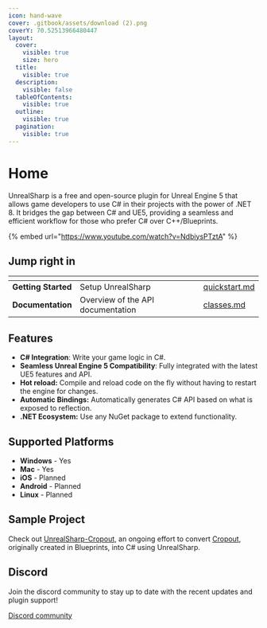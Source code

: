```yaml
---
icon: hand-wave
cover: .gitbook/assets/download (2).png
coverY: 70.52513966480447
layout:
  cover:
    visible: true
    size: hero
  title:
    visible: true
  description:
    visible: false
  tableOfContents:
    visible: true
  outline:
    visible: true
  pagination:
    visible: true
---
```


# Home

UnrealSharp is a free and open-source plugin for Unreal Engine 5 that allows game developers to use C# in their projects with the power of .NET 8. It bridges the gap between C# and UE5, providing a seamless and efficient workflow for those who prefer C# over C++/Blueprints.

{% embed url="https://www.youtube.com/watch?v=NdbiysPTztA" %}

## Jump right in

<table data-view="cards"><thead><tr><th></th><th></th><th data-hidden data-card-cover data-type="files"></th><th data-hidden></th><th data-hidden data-card-target data-type="content-ref"></th></tr></thead><tbody><tr><td><strong>Getting Started</strong></td><td>Setup UnrealSharp</td><td></td><td></td><td><a href="getting-started/quickstart.md">quickstart.md</a></td></tr><tr><td><strong>Documentation</strong></td><td>Overview of the API documentation</td><td></td><td></td><td><a href="documentation/classes.md">classes.md</a></td></tr></tbody></table>

## Features <a href="#features" id="features"></a>

* **C# Integration**: Write your game logic in C#.
* **Seamless Unreal Engine 5 Compatibility**: Fully integrated with the latest UE5 features and API.
* **Hot reload:** Compile and reload code on the fly without having to restart the engine for changes.
* **Automatic Bindings:** Automatically generates C# API based on what is exposed to reflection.
* **.NET Ecosystem:** Use any NuGet package to extend functionality.

## Supported Platforms <a href="#supported-platforms" id="supported-platforms"></a>

* **Windows** - Yes
* **Mac** - Yes
* **iOS** - Planned
* **Android** - Planned
* **Linux** - Planned

## Sample Project <a href="#sample-project" id="sample-project"></a>

Check out [UnrealSharp-Cropout](https://github.com/UnrealSharp/UnrealSharp-Cropout/tree/main), an ongoing effort to convert [Cropout](https://www.unrealengine.com/en-US/blog/cropout-casual-rts-game-sample-project), originally created in Blueprints, into C# using UnrealSharp.

## Discord <a href="#discord" id="discord"></a>

Join the discord community to stay up to date with the recent updates and plugin support!

[Discord community](https://discord.gg/HQuJUYFxeV)
